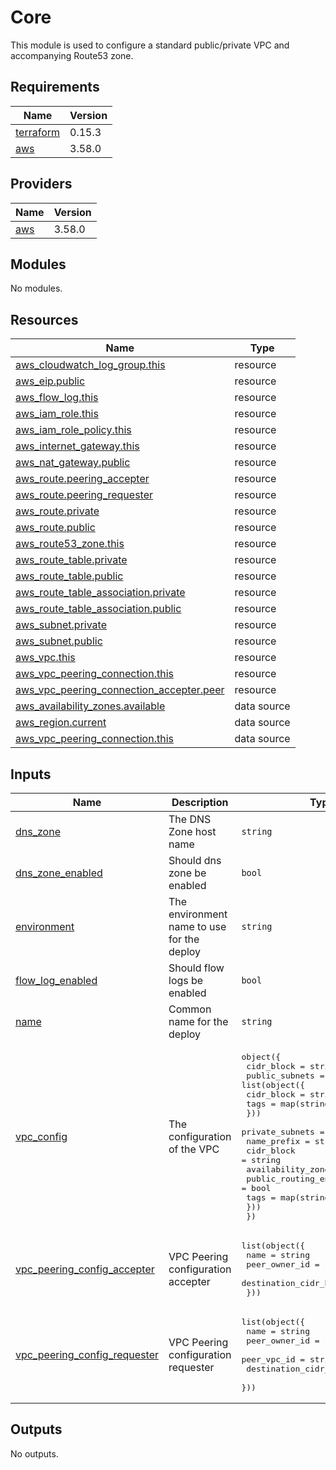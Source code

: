 # Core

This module is used to configure a standard public/private VPC and accompanying Route53 zone.

## Requirements

| Name | Version |
|------|---------|
| <a name="requirement_terraform"></a> [terraform](#requirement\_terraform) | 0.15.3 |
| <a name="requirement_aws"></a> [aws](#requirement\_aws) | 3.58.0 |

## Providers

| Name | Version |
|------|---------|
| <a name="provider_aws"></a> [aws](#provider\_aws) | 3.58.0 |

## Modules

No modules.

## Resources

| Name | Type |
|------|------|
| [aws_cloudwatch_log_group.this](https://registry.terraform.io/providers/hashicorp/aws/3.58.0/docs/resources/cloudwatch_log_group) | resource |
| [aws_eip.public](https://registry.terraform.io/providers/hashicorp/aws/3.58.0/docs/resources/eip) | resource |
| [aws_flow_log.this](https://registry.terraform.io/providers/hashicorp/aws/3.58.0/docs/resources/flow_log) | resource |
| [aws_iam_role.this](https://registry.terraform.io/providers/hashicorp/aws/3.58.0/docs/resources/iam_role) | resource |
| [aws_iam_role_policy.this](https://registry.terraform.io/providers/hashicorp/aws/3.58.0/docs/resources/iam_role_policy) | resource |
| [aws_internet_gateway.this](https://registry.terraform.io/providers/hashicorp/aws/3.58.0/docs/resources/internet_gateway) | resource |
| [aws_nat_gateway.public](https://registry.terraform.io/providers/hashicorp/aws/3.58.0/docs/resources/nat_gateway) | resource |
| [aws_route.peering_accepter](https://registry.terraform.io/providers/hashicorp/aws/3.58.0/docs/resources/route) | resource |
| [aws_route.peering_requester](https://registry.terraform.io/providers/hashicorp/aws/3.58.0/docs/resources/route) | resource |
| [aws_route.private](https://registry.terraform.io/providers/hashicorp/aws/3.58.0/docs/resources/route) | resource |
| [aws_route.public](https://registry.terraform.io/providers/hashicorp/aws/3.58.0/docs/resources/route) | resource |
| [aws_route53_zone.this](https://registry.terraform.io/providers/hashicorp/aws/3.58.0/docs/resources/route53_zone) | resource |
| [aws_route_table.private](https://registry.terraform.io/providers/hashicorp/aws/3.58.0/docs/resources/route_table) | resource |
| [aws_route_table.public](https://registry.terraform.io/providers/hashicorp/aws/3.58.0/docs/resources/route_table) | resource |
| [aws_route_table_association.private](https://registry.terraform.io/providers/hashicorp/aws/3.58.0/docs/resources/route_table_association) | resource |
| [aws_route_table_association.public](https://registry.terraform.io/providers/hashicorp/aws/3.58.0/docs/resources/route_table_association) | resource |
| [aws_subnet.private](https://registry.terraform.io/providers/hashicorp/aws/3.58.0/docs/resources/subnet) | resource |
| [aws_subnet.public](https://registry.terraform.io/providers/hashicorp/aws/3.58.0/docs/resources/subnet) | resource |
| [aws_vpc.this](https://registry.terraform.io/providers/hashicorp/aws/3.58.0/docs/resources/vpc) | resource |
| [aws_vpc_peering_connection.this](https://registry.terraform.io/providers/hashicorp/aws/3.58.0/docs/resources/vpc_peering_connection) | resource |
| [aws_vpc_peering_connection_accepter.peer](https://registry.terraform.io/providers/hashicorp/aws/3.58.0/docs/resources/vpc_peering_connection_accepter) | resource |
| [aws_availability_zones.available](https://registry.terraform.io/providers/hashicorp/aws/3.58.0/docs/data-sources/availability_zones) | data source |
| [aws_region.current](https://registry.terraform.io/providers/hashicorp/aws/3.58.0/docs/data-sources/region) | data source |
| [aws_vpc_peering_connection.this](https://registry.terraform.io/providers/hashicorp/aws/3.58.0/docs/data-sources/vpc_peering_connection) | data source |

## Inputs

| Name | Description | Type | Default | Required |
|------|-------------|------|---------|:--------:|
| <a name="input_dns_zone"></a> [dns\_zone](#input\_dns\_zone) | The DNS Zone host name | `string` | `""` | no |
| <a name="input_dns_zone_enabled"></a> [dns\_zone\_enabled](#input\_dns\_zone\_enabled) | Should dns zone be enabled | `bool` | `false` | no |
| <a name="input_environment"></a> [environment](#input\_environment) | The environment name to use for the deploy | `string` | n/a | yes |
| <a name="input_flow_log_enabled"></a> [flow\_log\_enabled](#input\_flow\_log\_enabled) | Should flow logs be enabled | `bool` | `false` | no |
| <a name="input_name"></a> [name](#input\_name) | Common name for the deploy | `string` | n/a | yes |
| <a name="input_vpc_config"></a> [vpc\_config](#input\_vpc\_config) | The configuration of the VPC | <pre>object({<br>    cidr_block = string<br>    public_subnets = list(object({<br>      cidr_block = string<br>      tags       = map(string)<br>    }))<br>    private_subnets = list(object({<br>      name_prefix             = string<br>      cidr_block              = string<br>      availability_zone_index = number<br>      public_routing_enabled  = bool<br>      tags                    = map(string)<br>    }))<br>  })</pre> | n/a | yes |
| <a name="input_vpc_peering_config_accepter"></a> [vpc\_peering\_config\_accepter](#input\_vpc\_peering\_config\_accepter) | VPC Peering configuration accepter | <pre>list(object({<br>    name                   = string<br>    peer_owner_id          = string<br>    destination_cidr_block = string<br>  }))</pre> | `[]` | no |
| <a name="input_vpc_peering_config_requester"></a> [vpc\_peering\_config\_requester](#input\_vpc\_peering\_config\_requester) | VPC Peering configuration requester | <pre>list(object({<br>    name                   = string<br>    peer_owner_id          = string<br>    peer_vpc_id            = string<br>    destination_cidr_block = string<br>  }))</pre> | `[]` | no |

## Outputs

No outputs.

